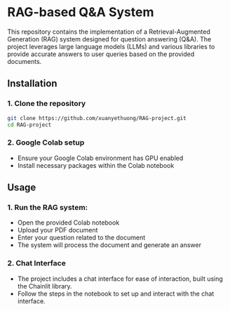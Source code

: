 # RAG-based Q&A System
This repository contains the implementation of a Retrieval-Augmented Generation (RAG) system designed for question answering (Q&A). The project leverages large language models (LLMs) and various libraries to provide accurate answers to user queries based on the provided documents.

## Installation
### 1. Clone the repository
```sh
git clone https://github.com/xuanyethuong/RAG-project.git
cd RAG-project
```
### 2. Google Colab setup
- Ensure your Google Colab environment has GPU enabled
- Install necessary packages within the Colab notebook

## Usage
### 1. Run the RAG system:
- Open the provided Colab notebook
- Upload your PDF document
- Enter your question related to the document
- The system will process the document and generate an answer
### 2. Chat Interface
- The project includes a chat interface for ease of interaction, built using the Chainlit library.
- Follow the steps in the notebook to set up and interact with the chat interface.
